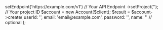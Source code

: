 <?php

use Appwrite\Client;
use Appwrite\Services\Account;

$client = (new Client())
    ->setEndpoint('https://example.com/v1') // Your API Endpoint
    ->setProject('<YOUR_PROJECT_ID>'); // Your project ID

$account = new Account($client);

$result = $account->create(
    userId: '<USER_ID>',
    email: 'email@example.com',
    password: '',
    name: '<NAME>' // optional
);